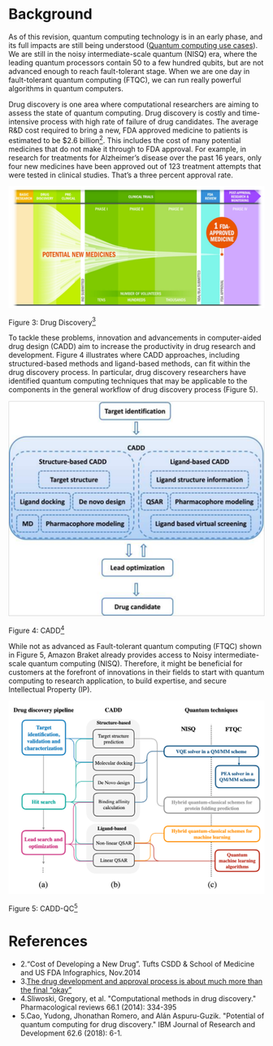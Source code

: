 # Background

As of this revision, quantum computing technology is in an early phase, and its full impacts are still being understood ([Quantum computing use cases](https://www.forbes.com/sites/chuckbrooks/2021/03/21/the-emerging-paths-of-quantum-computing/?sh=765b2ed6613e)). We are still in the noisy intermediate-scale quantum (NISQ) era, where the leading quantum processors contain 50 to a few hundred qubits, but are not advanced enough to reach fault-tolerant stage. When we are one day in fault-tolerant quantum computing (FTQC), we can run really powerful algorithms in quantum computers.

Drug discovery is one area where computational researchers are aiming to assess the state of quantum computing. Drug discovery is costly and time-intensive process with high rate of failure of drug candidates. The average R&D cost required to bring a new, FDA approved medicine to patients is estimated to be $2.6 billion[<sup>2</sup>](#drug-discovery). This includes the cost of many potential medicines that do not make it through to FDA approval. For example, in research for treatments for Alzheimer’s disease over the past 16 years, only four new medicines have been approved out of 123 treatment attempts that were tested in clinical studies. That’s a three percent approval rate. 

![Drug Discovery](../images/drug-discovery.png)

Figure 3: Drug Discovery[<sup>3</sup>](#drug-discovery)

To tackle these problems, innovation and advancements in computer-aided drug design (CADD) aim to increase the productivity in drug research and development. Figure 4 illustrates where CADD approaches, including structured-based methods and ligand-based methods, can fit within the drug discovery process. In particular, drug discovery researchers have identified quantum computing techniques that may be applicable to the components in the general workflow of drug discovery process (Figure 5).

![CADD](../images/cadd.png)

Figure 4: CADD[<sup>4</sup>](#cadd)


While not as advanced as Fault-tolerant quantum computing (FTQC) shown in Figure 5, Amazon Braket already provides access to Noisy intermediate-scale quantum computing (NISQ). Therefore, it might be beneficial for customers at the forefront of innovations in their fields to start with quantum computing to research application, to build expertise, and secure Intellectual Property (IP).


![CADD-QC](../images/cadd-qc.png)

Figure 5: CADD-QC[<sup>5</sup>](#cadd)



# References
<div id='drug-discovery'></div>

- 2.“Cost of Developing a New Drug”. Tufts CSDD & School of Medicine and US FDA Infographics, Nov.2014
- 3.[The drug development and approval process is about much more than the final “okay”](https://catalyst.phrma.org/the-drug-development-and-approval-process-is-about-much-more-than-the-final-okay)
- 4.Sliwoski, Gregory, et al. "Computational methods in drug discovery." Pharmacological reviews 66.1 (2014): 334-395
- 5.Cao, Yudong, Jhonathan Romero, and Alán Aspuru-Guzik. "Potential of quantum computing for drug discovery." IBM Journal of Research and Development 62.6 (2018): 6-1.
